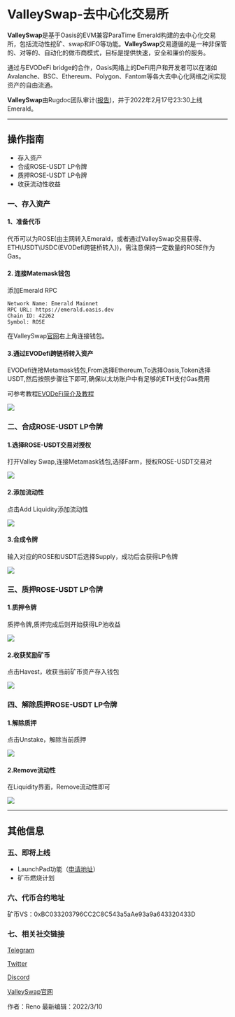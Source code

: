 # ValleySwap-去中心化交易所

**ValleySwap**是基于Oasis的EVM兼容ParaTime Emerald构建的去中心化交易所，包括流动性挖矿、swap和IFO等功能。**ValleySwap**交易遵循的是一种非保管的、对等的、自动化的做市商模式，目标是提供快速，安全和廉价的服务。

通过与EVODeFi bridge的合作，Oasis网络上的DeFi用户和开发者可以在诸如Avalanche、BSC、Ethereum、Polygon、Fantom等各大去中心化网络之间实现资产的自由流通。	

**ValleySwap**由Rugdoc团队审计([报告](https://rugdoc.io/project/valley-swap/))，并于2022年2月17号23:30上线Emerald。

***

## 操作指南
- 存入资产
- 合成ROSE-USDT LP令牌
- 质押ROSE-USDT LP令牌
- 收获流动性收益

### 一、存入资产
#### 1、准备代币
代币可以为ROSE(由主网转入Emerald，或者通过ValleySwap交易获得、ETH\USDT\USDC(EVODefi跨链桥转入))，需注意保持一定数量的ROSE作为Gas。

#### 2. 连接Matemask钱包
添加Emerald RPC

```
Network Name: Emerald Mainnet
RPC URL: https://emerald.oasis.dev
Chain ID: 42262
Symbol: ROSE
```

在ValleySwap[官网](https://valleyswap.com/)右上角连接钱包。

#### 3.通过EVODefi跨链桥转入资产
EVODefi连接Metamask钱包,From选择Ethereum,To选择Oasis,Token选择USDT,然后按照步骤往下即可,确保以太坊账户中有足够的ETH支付Gas费用

可参考教程[EVODeFi简介及教程](/ecosystem_paticipate/bridge/EVODeFi/EVODeFi简介及教程.md)



![](valley1.jpg)


### 二、合成ROSE-USDT LP令牌

#### 1.选择ROSE-USDT交易对授权
打开Valley Swap,连接Metamask钱包,选择Farm，授权ROSE-USDT交易对

![](valley2.jpg)



#### 2.添加流动性

点击Add Liquidity添加流动性

![](valley3.jpg)



#### 3.合成令牌

输入对应的ROSE和USDT后选择Supply，成功后会获得LP令牌

![](valley4.jpg)



### 三、质押ROSE-USDT LP令牌

#### 1.质押令牌
质押令牌,质押完成后则开始获得LP池收益

![](valley5.jpg)



#### 2.收获奖励矿币

点击Havest，收获当前矿币资产存入钱包

![](valley6.jpg)



### 四、解除质押ROSE-USDT LP令牌

#### 1.解除质押
点击Unstake，解除当前质押

![](valley7.jpg)



#### 2.Remove流动性

在Liquidity界面，Remove流动性即可

![](valley8.jpg)

***

## 其他信息
### 五、即将上线
- LaunchPad功能（[申请地址](https://forms.gle/jjQdfdAtodt4UFyz6)）
- 矿币燃烧计划

### 六、代币合约地址
矿币VS：0xBC033203796CC2C8C543a5aAe93a9a643320433D

### 七、相关社交链接
[Telegram](https://t.me/valleyswap_chat)

[Twitter](https://twitter.com/ValleySwap)

[Discord](https://discord.com/invite/bChB2Vs9SU)

[ValleySwap官网](https://valleyswap.com/)

作者：Reno 最新编辑：2022/3/10
